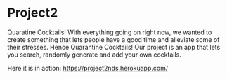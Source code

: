 # Project2
Quaratine Cocktails!
With everything going on right now, we wanted to create something that lets people have a good time and alleviate some of their stresses. Hence Quarantine Cocktails! Our project is an app that lets you search, randomly generate and add your own cocktails.

Here it is in action: https://project2nds.herokuapp.com/
